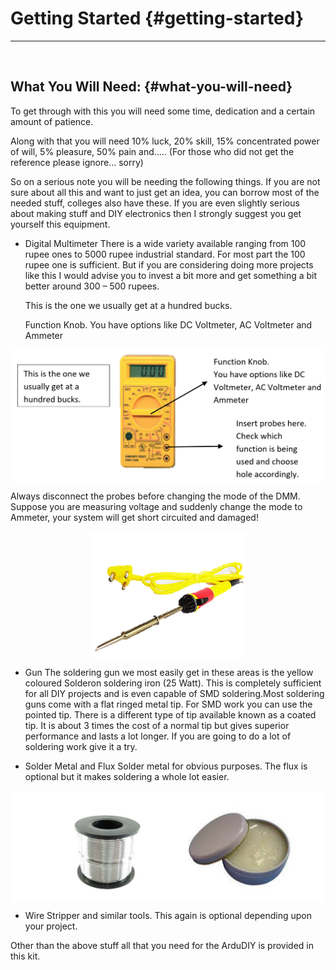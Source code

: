 # Getting Started {#getting-started}
---

<br/>

## What You Will Need: {#what-you-will-need}

To get through with this you will need some time, dedication and a certain amount of patience.

Along with that you will need 10% luck, 20% skill, 15% concentrated power of will, 5% pleasure, 50% pain and….. (For those who did not get the reference please ignore… sorry)

So on a serious note you will be needing the following things. If you are not sure about all this and want to just get an idea, you can borrow most of the needed stuff, colleges also have these. If you are even slightly serious about making stuff and DIY electronics then I strongly suggest you get yourself this equipment.

*   Digital Multimeter
    There is a wide variety available ranging from 100 rupee ones to 5000 rupee industrial standard. For most part the 100 rupee one is sufficient. But if you are considering doing more projects like this I would advise you to invest a bit more and get something a bit better around 300 – 500 rupees.

    This is the one we usually get at a hundred bucks.

    Function Knob. You have options like DC Voltmeter, AC Voltmeter and Ammeter

<p align="center">
  <img src="../assets/picture_1.png" width="700" align="center">
</p>



  Always disconnect the probes before changing the mode of the DMM. Suppose you are measuring voltage and suddenly change the mode to Ammeter, your system will get short circuited and damaged!

<p align="center">
  <img src="../assets/picture_7.png" align="center">
</p>

*   Gun The soldering gun we most easily get in these areas is the yellow coloured Solderon soldering iron (25 Watt). This is completely sufficient for all DIY projects and is even capable of SMD soldering.Most soldering guns come with a flat ringed metal tip. For SMD work you can use the pointed tip. There is a different type of tip available known as a coated tip. It is about 3 times the cost of a normal tip but gives superior performance and lasts a lot longer. If you are going to do a lot of soldering work give it a try.

*   Solder Metal and Flux Solder metal for obvious purposes. The flux is optional but it makes soldering a whole lot easier.

<p align="center">
  <img src="../assets/picture_9.png" width="500" align="center">
</p>

*   Wire Stripper and similar tools. This again is optional depending upon your project.

Other than the above stuff all that you need for the ArduDIY is provided in this kit.
